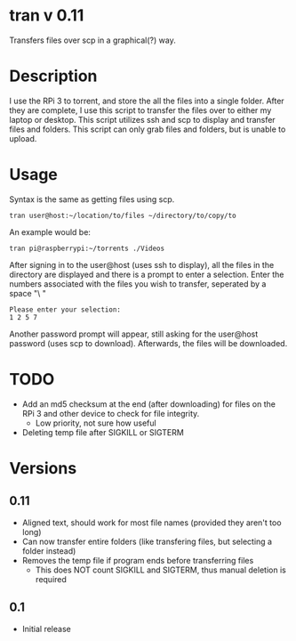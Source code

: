 # tran v 0.11
Transfers files over scp in a graphical(?) way.

# Description

I use the RPi 3 to torrent, and store the all the files into a single folder. After they are complete, I use this script to transfer the files over to either my laptop or desktop. This script utilizes ssh and scp to display and transfer files and folders. This script can only grab files and folders, but is unable to upload.

# Usage

Syntax is the same as getting files using scp.
```
tran user@host:~/location/to/files ~/directory/to/copy/to
```
An example would be:
```
tran pi@raspberrypi:~/torrents ./Videos
```
After signing in to the user@host (uses ssh to display), all the files in the directory are displayed and there is a prompt to enter a selection.
Enter the numbers associated with the files you wish to transfer, seperated by a space "\ "
```
Please enter your selection:
1 2 5 7
```
Another password prompt will appear, still asking for the user@host password (uses scp to download).
Afterwards, the files will be downloaded.

# TODO

- Add an md5 checksum at the end (after downloading) for files on the RPi 3 and other device to check for file integrity.
	- Low priority, not sure how useful
- Deleting temp file after SIGKILL or SIGTERM

# Versions

## 0.11

- Aligned text, should work for most file names (provided they aren't too long)
- Can now transfer entire folders (like transfering files, but selecting a folder instead)
- Removes the temp file if program ends before transferring files
	- This does NOT count SIGKILL and SIGTERM, thus manual deletion is required

## 0.1

- Initial release
